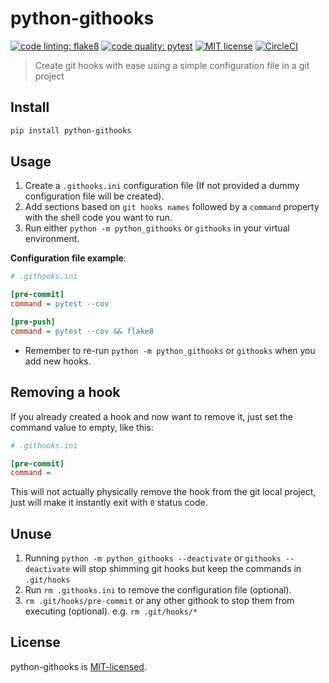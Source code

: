 # python-githooks

[![code linting: flake8](https://img.shields.io/badge/lint-flake8-blue.svg)](http://flake8.pycqa.org/) [![code quality: pytest](https://img.shields.io/badge/test-pytest-yellow.svg)](https://docs.pytest.org/) [![MIT license](https://img.shields.io/badge/License-MIT-blue.svg)](https://lbesson.mit-license.org/)
[![CircleCI](https://circleci.com/gh/ygpedroso/python-githooks.svg?style=svg)](https://circleci.com/gh/ygpedroso/python-githooks)

> Create git hooks with ease using a simple configuration file in a git project

## Install

```bash
pip install python-githooks
```

## Usage

1. Create a `.githooks.ini` configuration file (If not provided a dummy configuration file will be created).
2. Add sections based on `git hooks names` followed by a `command` property with the shell code you want to run.
3. Run either `python -m python_githooks` or `githooks` in your virtual environment.

**Configuration file example**:

```ini
# .githooks.ini

[pre-commit]
command = pytest --cov

[pre-push]
command = pytest --cov && flake8
```

* Remember to re-run `python -m python_githooks` or `githooks` when you add new hooks.

## Removing a hook

If you already created a hook and now want to remove it, just set the command value to empty, like this:

```ini
# .githooks.ini

[pre-commit]
command =
```

This will not actually physically remove the hook from the git local project, just will make it instantly exit with `0` status code.

## Unuse

1. Running `python -m python_githooks --deactivate` or `githooks --deactivate` will stop shimming git hooks but keep the commands in `.git/hooks`
2. Run `rm .githooks.ini` to remove the configuration file (optional).
3. `rm .git/hooks/pre-commit` or any other githook to stop them from executing (optional).
   e.g. `rm .git/hooks/*`

## License

python-githooks is [MIT-licensed](https://github.com/ygpedroso/python-githooks/blob/master/LICENSE).
